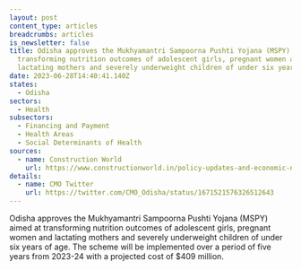 ```yaml
---
layout: post
content_type: articles
breadcrumbs: articles
is_newsletter: false
title: Odisha approves the Mukhyamantri Sampoorna Pushti Yojana (MSPY) aimed at
  transforming nutrition outcomes of adolescent girls, pregnant women and
  lactating mothers and severely underweight children of under six years of age
date: 2023-06-28T14:40:41.140Z
states:
  - Odisha
sectors:
  - Health
subsectors:
  - Financing and Payment
  - Health Areas
  - Social Determinants of Health
sources:
  - name: Construction World
    url: https://www.constructionworld.in/policy-updates-and-economic-news/odisha-approves-15-key-rural-projects/41936
details:
  - name: CMO Twitter
    url: https://twitter.com/CMO_Odisha/status/1671521576326512643
---
```

Odisha approves the Mukhyamantri Sampoorna Pushti Yojana (MSPY) aimed at transforming nutrition outcomes of adolescent girls, pregnant women and lactating mothers and severely underweight children of under six years of age. The scheme will be implemented over a period of five years from 2023-24 with a projected cost of $409 million.
